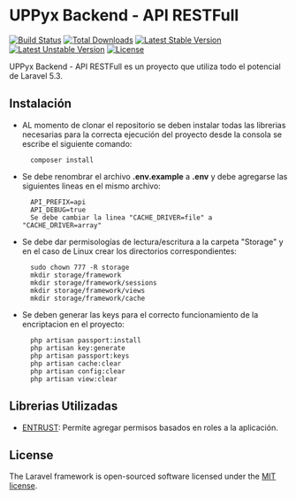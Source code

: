 # UPPyx Backend - API RESTFull

[![Build Status](https://travis-ci.org/laravel/framework.svg)](https://travis-ci.org/laravel/framework)
[![Total Downloads](https://poser.pugx.org/laravel/framework/d/total.svg)](https://packagist.org/packages/laravel/framework)
[![Latest Stable Version](https://poser.pugx.org/laravel/framework/v/stable.svg)](https://packagist.org/packages/laravel/framework)
[![Latest Unstable Version](https://poser.pugx.org/laravel/framework/v/unstable.svg)](https://packagist.org/packages/laravel/framework)
[![License](https://poser.pugx.org/laravel/framework/license.svg)](https://packagist.org/packages/laravel/framework)

UPPyx Backend - API RESTFull es un proyecto que utiliza todo el potencial de Laravel 5.3.

## Instalación

- AL momento de clonar el repositorio se deben instalar todas las librerias necesarias para la correcta ejecución del proyecto desde la consola se escribe el siguiente comando:

        composer install

- Se debe renombrar el archivo **.env.example** a **.env** y debe agregarse las siguientes lineas en el mismo archivo:

        API_PREFIX=api
        API_DEBUG=true
        Se debe cambiar la linea "CACHE_DRIVER=file" a "CACHE_DRIVER=array"

- Se debe dar permisologías de lectura/escritura a la carpeta "Storage" y en el caso de Linux crear los directorios correspondientes:

        sudo chown 777 -R storage
        mkdir storage/framework
        mkdir storage/framework/sessions
        mkdir storage/framework/views
        mkdir storage/framework/cache


- Se deben generar las keys para el correcto funcionamiento de la encriptacion en el proyecto:

        php artisan passport:install
        php artisan key:generate
        php artisan passport:keys
        php artisan cache:clear
        php artisan config:clear
        php artisan view:clear

## Librerias Utilizadas

- [ENTRUST](https://github.com/Zizaco/entrust): Permite agregar permisos basados en roles a la aplicación.

## License

The Laravel framework is open-sourced software licensed under the [MIT license](http://opensource.org/licenses/MIT).
